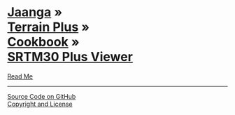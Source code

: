 [Jaanga](../../../index.html ) &raquo;<br>[Terrain Plus]( ../../index.html ) &raquo;<br>[Cookbook]( ../index.html ) &raquo;<br>[SRTM30 Plus Viewer]( ./index.html )
===================================================================================================================

<p id=rm >
	<a href=JavaScript:displayPage("#readme.md#rm"); >Read Me</a>
</p>


****

[Source Code on GitHub]( https://github.com/jaanga/terrain-plus/tree/gh-pages/cookbook/srtm30-plus-viewer )  
[Copyright and License]( https://github.com/jaanga/jaanga.github.io/blob/master/jaanga-copyright-and-mit-license.md )